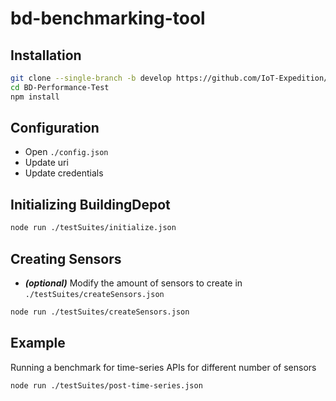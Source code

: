 # bd-benchmarking-tool

## Installation
```bash
git clone --single-branch -b develop https://github.com/IoT-Expedition/BD-Performance-Test.git
cd BD-Performance-Test
npm install
```

## Configuration
- Open `./config.json`
- Update uri
- Update credentials

## Initializing BuildingDepot
```bash
node run ./testSuites/initialize.json
```

## Creating Sensors
- **_(optional)_** Modify the amount of sensors to create in `./testSuites/createSensors.json`
```bash
node run ./testSuites/createSensors.json
```

## Example
Running a benchmark for time-series APIs for different number of sensors
```bash
node run ./testSuites/post-time-series.json
```

